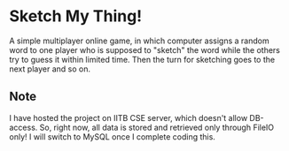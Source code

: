 Sketch My Thing!
==================

A simple multiplayer online game, in which computer assigns a random word to one player who is supposed to "sketch" the word while the others try to guess it within limited time.
Then the turn for sketching goes to the next player and so on.

Note
------
I have hosted the project on IITB CSE server, which doesn't allow DB-access. So, right now, all data is stored and retrieved only through FileIO only!
I will switch to MySQL once I complete coding this.
